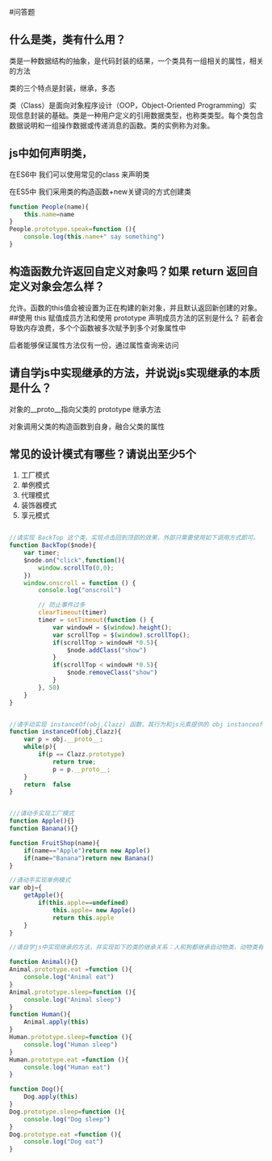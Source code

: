 #问答题
## 什么是类，类有什么用？
类是一种数据结构的抽象，是代码封装的结果，一个类具有一组相关的属性，相关的方法

类的三个特点是封装，继承，多态

类（Class）是面向对象程序设计（OOP，Object-Oriented Programming）实现信息封装的基础。类是一种用户定义的引用数据类型，也称类类型。每个类包含数据说明和一组操作数据或传递消息的函数。类的实例称为对象。

## js中如何声明类，
在ES6中 我们可以使用常见的class 来声明类

在ES5中 我们采用类的构造函数+new关键词的方式创建类

```javascript
function People(name){
    this.name=name
}
People.prototype.speak=function (){
    console.log(this.name+" say something")
}
```
## 构造函数允许返回自定义对象吗？如果 return 返回自定义对象会怎么样？
允许。函数的this值会被设置为正在构建的新对象，并且默认返回新创建的对象。
##使用 this 赋值成员方法和使用 prototype 声明成员方法的区别是什么？
前者会导致内存浪费，多个个函数被多次赋予到多个对象属性中

后者能够保证属性方法仅有一份，通过属性查询来访问

## 请自学js中实现继承的方法，并说说js实现继承的本质是什么？
对象的__proto__指向父类的 prototype 继承方法

对象调用父类的构造函数到自身，融合父类的属性

## 常见的设计模式有哪些？请说出至少5个

1. 工厂模式
2. 单例模式
3. 代理模式
4. 装饰器模式
5. 享元模式



```javascript

//请实现 BackTop 这个类，实现点击回到顶部的效果，外部只需要使用如下调用方式即可。
function BackTop($node){
    var timer;
    $node.on("click",function(){
        window.scrollTo(0,0);
    })
    window.onscroll = function () {
        console.log("onscroll")

        // 防止事件过多
        clearTimeout(timer)
        timer = setTimeout(function () {
            var windowH = $(window).height();
            var scrollTop = $(window).scrollTop();
            if(scrollTop > windowH *0.5){
                $node.addClass("show")
            }
            if(scrollTop < windowH *0.5){
                $node.removeClass("show")
            }
        }, 50)
    }
}


//请手动实现 instanceOf(obj,Clazz) 函数，其行为和js元素提供的 obj instanceof Clazz一致
function instanceOf(obj,Clazz){
    var p = obj.__proto__;
    while(p){
        if(p == Clazz.prototype)
            return true;
            p = p.__proto__;
    }
    return  false
}


///请动手实现工厂模式
function Apple(){}
function Banana(){}

function FruitShop(name){
    if(name=="Apple")return new Apple()
    if(name="Banana")return new Banana()
}

//请动手实现单例模式
var obj={
    getApple(){
        if(this.apple==undefined)
            this.apple= new Apple()
            return this.apple
    }
}

//请自学js中实现继承的方法，并实现如下的类的继承关系：人和狗都继承自动物类，动物类有吃和睡两个方法，人和狗对吃和睡都有自己的实现。

function Animal(){}
Animal.prototype.eat =function (){
    console.log("Animal eat")
}
Animal.prototype.sleep=function (){
    console.log("Animal sleep")
}
function Human(){
    Animal.apply(this)
}
Human.prototype.sleep=function (){
    console.log("Human sleep")
}
Human.prototype.eat =function (){
    console.log("Human eat")
}

function Dog(){
    Dog.apply(this)
}
Dog.prototype.sleep=function (){
    console.log("Dog sleep")
}
Dog.prototype.eat =function (){
    console.log("Dog eat")
}
```